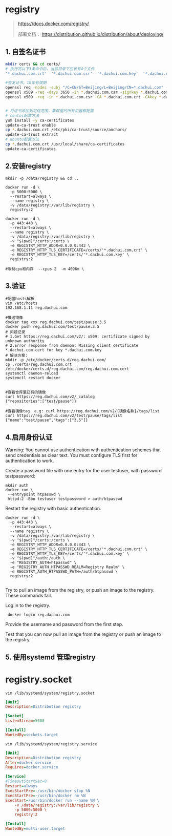 # registry

> https://docs.docker.com/registry/
>
> 部署文档：
> https://distribution.github.io/distribution/about/deploying/


## 1. 自签名证书
```bash
mkdir certs && cd certs/
# 执行完以下3条命令后，当前目录下应该有4个文件
'*.dachui.com.crt'  '*.dachui.com.csr'  '*.dachui.com.key'  '*.dachui.com.srl'

#签发证书，10年有效期
openssl req -nodes -subj "/C=CN/ST=Beijing/L=Beijing/CN=*.dachui.com" -newkey rsa:2048 -keyout *.dachui.com.key -out *.dachui.com.csr
openssl x509 -req -days 3650 -in *.dachui.com.csr -signkey *.dachui.com.key -out *.dachui.com.crt
openssl x509 -req -in *.dachui.com.csr -CA *.dachui.com.crt -CAkey *.dachui.com.key -CAcreateserial -out *.dachui.com.crt -days 3650 


# 将证书添加到可信范围，集群里的所有机器都配置
# centos配置方法
yum install -y ca-certificates
update-ca-trust enable
cp *.dachui.com.crt /etc/pki/ca-trust/source/anchors/
update-ca-trust extract
# ubuntu配置方法
cp *.dachui.com.crt /usr/local/share/ca-certificates
update-ca-certificates

```


## 2.安装registry
```shell
mkdir -p /data/registry && cd ..

docker run -d \
  -p 5000:5000 \
  --restart=always \
  --name registry \
  -v /data/registry:/var/lib/registry \
  registry:2

docker run -d \
  -p 443:443 \
  --restart=always \
  --name registry \
  -v /data/registry:/var/lib/registry \
  -v "$(pwd)"/certs:/certs \
  -e REGISTRY_HTTP_ADDR=0.0.0.0:443 \
  -e REGISTRY_HTTP_TLS_CERTIFICATE=/certs/'*.dachui.com.crt' \
  -e REGISTRY_HTTP_TLS_KEY=/certs/'*.dachui.com.key' \
  registry:2
  
#限制cpu和内存  --cpus 2  -m 4096m \
```


## 3.验证
```shell
#配置hosts解析
vim /etc/hosts 
192.168.1.11 reg.dachui.com

#推送镜像
docker tag xxx reg.dachui.com/test/pause:3.5
docker push reg.dachui.com/test/pause:3.5
# 问题记录
# 1.Get https://reg.dachui.com/v2/: x509: certificate signed by unknown authority
# 2.Error response from daemon: Missing client certificate *.dachui.com.cert for key *.dachui.com.key
# 解决方案:
mkdir -p /etc/docker/certs.d/reg.dachui.com/
cp ./certs/reg.dachui.com.crt /etc/docker/certs.d/reg.dachui.com/reg.dachui.com.cert
systemctl daemon-reload
systemctl restart docker


#查看仓库里已有的镜像
curl https://reg.dachui.com/v2/_catalog
{"repositories":["test/pause"]}

#查看镜像tag  e.g: curl https://reg.dachui.com/v2/{镜像名称}/tags/list
curl https://reg.dachui.com/v2/test/pause/tags/list
{"name":"test/pause","tags":["3.5"]}
```


## 4.启用身份认证
Warning: You cannot use authentication with authentication schemes that send credentials as clear text. You must configure TLS first for authentication to work.


Create a password file with one entry for the user testuser, with password testpassword:
```shell
mkdir auth
docker run \
 --entrypoint htpasswd \
 httpd:2 -Bbn testuser testpassword > auth/htpasswd
```


Restart the registry with basic authentication.
```shell
docker run -d \
  -p 443:443 \
  --restart=always \
  --name registry \
  -v /data/registry:/var/lib/registry \
  -v "$(pwd)"/certs:/certs \
  -e REGISTRY_HTTP_ADDR=0.0.0.0:443 \
  -e REGISTRY_HTTP_TLS_CERTIFICATE=/certs/'*.dachui.com.crt' \
  -e REGISTRY_HTTP_TLS_KEY=/certs/'*.dachui.com.key' \
  -v "$(pwd)"/auth:/auth \
  -e "REGISTRY_AUTH=htpasswd" \
  -e "REGISTRY_AUTH_HTPASSWD_REALM=Registry Realm" \
  -e REGISTRY_AUTH_HTPASSWD_PATH=/auth/htpasswd \
  registry:2
  
```
Try to pull an image from the registry, or push an image to the registry. These commands fail.

Log in to the registry.
```shell
 docker login reg.dachui.com
```

Provide the username and password from the first step.

Test that you can now pull an image from the registry or push an image to the registry.

## 5. 使用systemd 管理registry


# registry.socket

`vim /lib/systemd/system/registry.socket`

```ini
[Unit]
Description=Distribution registry

[Socket]
ListenStream=5000

[Install]
WantedBy=sockets.target
```

`vim /lib/systemd/system/registry.service`

```ini
[Unit]
Description=Distribution registry
After=docker.service
Requires=docker.service

[Service]
#TimeoutStartSec=0
Restart=always
ExecStartPre=-/usr/bin/docker stop %N
ExecStartPre=-/usr/bin/docker rm %N
ExecStart=/usr/bin/docker run --name %N \
    -v /data/registry:/var/lib/registry \
    -p 5000:5000 \
    registry:2

[Install]
WantedBy=multi-user.target
```

